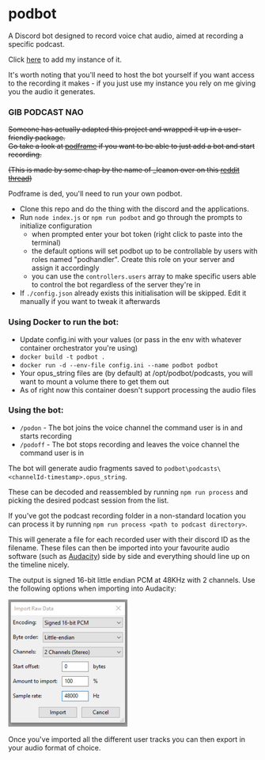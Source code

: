 # podbot
A Discord bot designed to record voice chat audio, aimed at recording a specific podcast.

Click [here](https://discordapp.com/oauth2/authorize?client_id=270724051234717698&scope=bot&permissions=133237760) to add my instance of it.

It's worth noting that you'll need to host the bot yourself if you want access to the recording it makes - if you just use my instance you rely on me giving you the audio it generates.

### GIB PODCAST NAO
~~Someone has actually adapted this project and wrapped it up in a user-friendly package.  
Go take a look at [podframe](https://podframe.com/) if you want to be able to just add a bot
and start recording.~~

~~(This is made by some chap by the name of _leanon over on this [reddit thread](https://www.reddit.com/r/discordapp/comments/6733u8/i_made_a_discord_bot_which_lets_you_record_a/?st=j1yqjsv8&sh=d25c1299))~~

Podframe is ded, you'll need to run your own podbot.

- Clone this repo and do the thing with the discord and the applications.
- Run `node index.js` or `npm run podbot` and go through the prompts to initialize configuration
    - when prompted enter your bot token (right click to paste into the terminal)
    - the default options will set podbot up to be controllable by users with roles named "podhandler". Create this role on your server and assign it accordingly
    - you can use the `controllers.users` array to make specific users able to control the bot regardless of the server they're in
- If `./config.json` already exists this initialisation will be skipped. Edit it manually if you want to tweak it afterwards

### Using Docker to run the bot:
- Update config.ini with your values (or pass in the env with whatever container orchestrator you're using)
- `docker build -t podbot .`
- `docker run -d --env-file config.ini --name podbot podbot`
- Your opus_string files are (by default) at /opt/podbot/podcasts, you will want to mount a volume there to get them out
- As of right now this container doesn't support processing the audio files

### Using the bot:
- `/podon` - The bot joins the voice channel the command user is in and starts recording
- `/podoff` - The bot stops recording and leaves the voice channel the command user is in
  
The bot will generate audio fragments saved to `podbot\podcasts\<channelId-timestamp>.opus_string`. 

These can be decoded and reassembled by running `npm run process` and picking the desired podcast session from the list.

If you've got the podcast recording folder in a non-standard location you can process it by running `npm run process <path to podcast directory>`.

This will generate a file for each recorded user with their discord ID as the filename.
These files can then be imported into your favourite audio software (such as [Audacity](https://www.audacityteam.org/)) side by side and everything should line up on the timeline nicely.

The output is signed 16-bit little endian PCM at 48KHz with 2 channels.
Use the following options when importing into Audacity:

![Audacity import options](./images/audacityImportOptions.png)

Once you've imported all the different user tracks you can then export in your audio format of choice.
